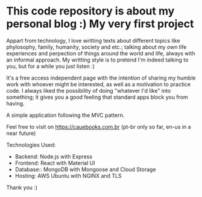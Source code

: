# This code repository is about my personal blog :) My very first project

Appart from technology, I love writting texts about different topics like phylosophy, family, humanity, society and etc.; talking about my own life experiences and perpection of things around the world and life, always with an informal approach. My writting style is to pretend I'm indeed talking to you, but for a while you just listen :)

It's a free access independent page with the intention of sharing my humble work with whoever might be interested, as well as a motivation to practice code.
I always liked the possibility of doing "whatever I'd like" into something; it gives you a good feeling that standard apps block you from having.

A simple application following the MVC pattern. 

Feel free to visit on https://cauebooks.com.br (pt-br only so far, en-us in a near future)

Technologies Used:
- Backend: Node.js with Express
- Frontend: React with Material UI
- Database:: MongoDB with Mongoose and Cloud Storage
- Hosting: AWS Ubuntu with NGINX and TLS

Thank you :)
